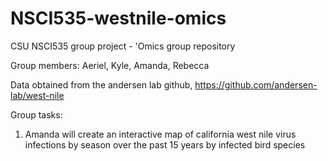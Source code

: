 # NSCI535-westnile-omics
CSU NSCI535 group project - 'Omics group repository

Group members: Aeriel, Kyle, Amanda, Rebecca

Data obtained from the andersen lab github, https://github.com/andersen-lab/west-nile

Group tasks:
 1. Amanda will create an interactive map of california west nile virus infections by season over the past 15 years by infected bird species
 